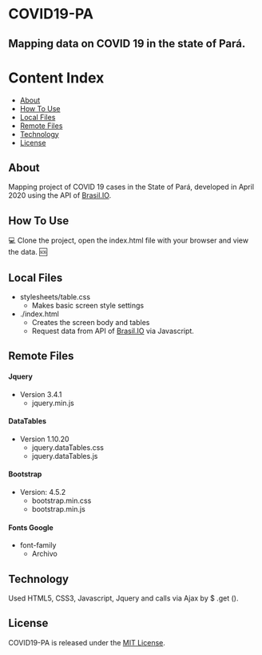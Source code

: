 # COVID19-PA

## Mapping data on COVID 19 in the state of Pará.

Content Index
=================
- [About](#about)
- [How To Use](#how-to-use)
- [Local Files](#local-files)
- [Remote Files](#remote-files)
- [Technology](#technology)
- [License](#license)

## <a name="about"></a>About
  Mapping project of COVID 19 cases in the State of Pará, developed in April 2020 using the API of [Brasil.IO](https://github.com/turicas/covid19-br).

## <a name="how-to-use"></a> How To Use
  :computer: Clone the project, open the index.html file with your browser and view the data. :sos:

## <a name="local-files"></a> Local Files
  - stylesheets/table.css
    - Makes basic screen style settings
  - ./index.html
    - Creates the screen body and tables
    - Request data from API of [Brasil.IO](https://github.com/turicas/covid19-br) via Javascript.

## <a name="remote-files"></a> Remote Files
  #### Jquery
  - Version 3.4.1
    - jquery.min.js
  #### DataTables
  - Version 1.10.20
    - jquery.dataTables.css
    - jquery.dataTables.js
  #### Bootstrap
  - Version: 4.5.2
    - bootstrap.min.css
    - bootstrap.min.js
  #### Fonts Google
  - font-family
    - Archivo

## <a name="technology"></a> Technology
  Used HTML5, CSS3, Javascript, Jquery and calls via Ajax by $ .get ().

## <a name="license"></a>License
  COVID19-PA is released under the [MIT License](https://opensource.org/licenses/MIT).
